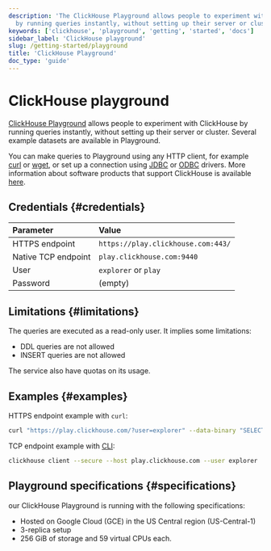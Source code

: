 ```yaml
---
description: 'The ClickHouse Playground allows people to experiment with ClickHouse
  by running queries instantly, without setting up their server or cluster.'
keywords: ['clickhouse', 'playground', 'getting', 'started', 'docs']
sidebar_label: 'ClickHouse playground'
slug: /getting-started/playground
title: 'ClickHouse Playground'
doc_type: 'guide'
---
```


# ClickHouse playground

[ClickHouse Playground](https://sql.clickhouse.com) allows people to experiment with ClickHouse by running queries instantly, without setting up their server or cluster.
Several example datasets are available in Playground.

You can make queries to Playground using any HTTP client, for example [curl](https://curl.haxx.se) or [wget](https://www.gnu.org/software/wget/), or set up a connection using [JDBC](../interfaces/jdbc.md) or [ODBC](../interfaces/odbc.md) drivers. More information about software products that support ClickHouse is available [here](../integrations/index.mdx).

## Credentials {#credentials}

| Parameter           | Value                              |
|:--------------------|:-----------------------------------|
| HTTPS endpoint      | `https://play.clickhouse.com:443/` |
| Native TCP endpoint | `play.clickhouse.com:9440`         |
| User                | `explorer` or `play`               |
| Password            | (empty)                            |

## Limitations {#limitations}

The queries are executed as a read-only user. It implies some limitations:

- DDL queries are not allowed
- INSERT queries are not allowed

The service also have quotas on its usage.

## Examples {#examples}

HTTPS endpoint example with `curl`:

```bash
curl "https://play.clickhouse.com/?user=explorer" --data-binary "SELECT 'Play ClickHouse'"
```

TCP endpoint example with [CLI](../interfaces/cli.md):

```bash
clickhouse client --secure --host play.clickhouse.com --user explorer
```

## Playground specifications {#specifications}

our ClickHouse Playground is running with the following specifications:

- Hosted on Google Cloud (GCE) in the US Central region (US-Central-1)
- 3-replica setup
- 256 GiB of storage and 59 virtual CPUs each.
